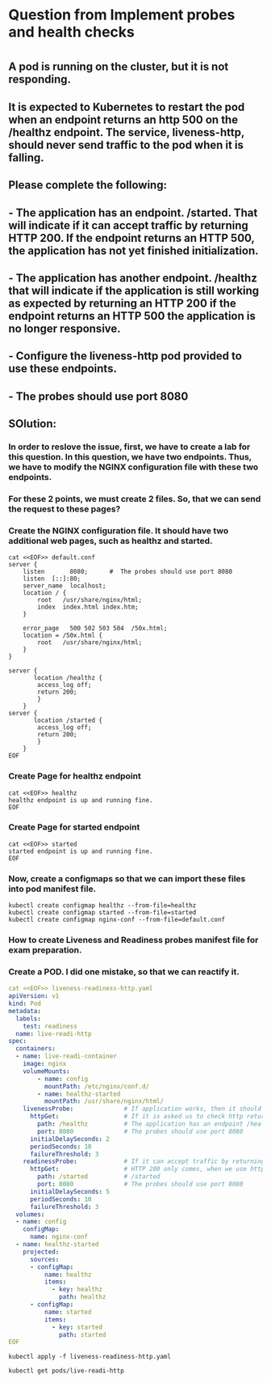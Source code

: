 # Question from Implement probes and health checks
#
## A pod is running on the cluster, but it is not responding.
## It is expected to Kubernetes to restart the pod when an endpoint returns an http 500 on the /healthz endpoint. The service, liveness-http, should never send traffic to the pod when it is falling. 
## Please complete the following:
## - The application has an endpoint. /started. That will indicate if it can accept traffic by returning HTTP 200. If the endpoint returns an HTTP 500, the application has not yet finished initialization.
## 
## - The application has another endpoint. /healthz that will indicate if the application is still working as expected by returning an HTTP 200 if the endpoint returns an HTTP 500 the application is no longer responsive.
## 
## - Configure the liveness-http pod provided to use these endpoints.
## - The probes should use port 8080
## SOlution:
###
### In order to reslove the issue, first, we have to create a lab for this question. In this question, we have two endpoints. Thus, we have to modify the NGINX configuration file with these two endpoints.
### For these 2 points, we must create 2 files. So, that we can send the request to these pages?




### Create the NGINX configuration file. It should have two additional web pages, such as healthz and started.
```
cat <<EOF>> default.conf 
server {
    listen       8080;      #  The probes should use port 8080
    listen  [::]:80;
    server_name  localhost;
    location / {
        root   /usr/share/nginx/html;
        index  index.html index.htm;
    }

    error_page   500 502 503 504  /50x.html;
    location = /50x.html {
        root   /usr/share/nginx/html;
    }
}

server { 
       location /healthz {
        access_log off;
        return 200;
		}
	}
server { 
       location /started {
        access_log off;
        return 200;
		}
	}
EOF
```

### Create Page for healthz endpoint

```
cat <<EOF>> healthz 
healthz endpoint is up and running fine.
EOF
```
### Create Page for started endpoint 
```
cat <<EOF>> started 
started endpoint is up and running fine.
EOF
```

### Now, create a configmaps so that we can import these files into pod manifest file.

```
kubectl create configmap healthz --from-file=healthz
kubectl create configmap started --from-file=started
kubectl create configmap nginx-conf --from-file=default.conf
```

### How to create Liveness and Readiness probes manifest file for exam preparation.
### Create a POD. I did one mistake, so that we can reactify it. 
```yaml
cat <<EOF>> liveness-readiness-http.yaml
apiVersion: v1
kind: Pod
metadata:
  labels:
    test: readiness
  name: live-readi-http
spec:
  containers:
  - name: live-readi-container
    image: nginx
    volumeMounts:
        - name: config
          mountPath: /etc/nginx/conf.d/
        - name: healthz-started
          mountPath: /usr/share/nginx/html/
    livenessProbe:              # If application works, then it should return HTTP 200. If the endpoint returns an HTTP 500 the application is no longer responsive.
      httpGet:                  # If it is asked us to check http return code then we should use httpGet method.
        path: /healthz          # The application has an endpoint /healthz. 
        port: 8080              # The probes should use port 8080
      initialDelaySeconds: 2
      periodSeconds: 10
      failureThreshold: 3
    readinessProbe:             # If it can accept traffic by returning HTTP 200 
      httpGet:                  # HTTP 200 only comes, when we use httpGet method.
        path: /started          # /started 
        port: 8080              # The probes should use port 8080
      initialDelaySeconds: 5
      periodSeconds: 10
      failureThreshold: 3
  volumes:
  - name: config
    configMap:
      name: nginx-conf
  - name: healthz-started
    projected:
      sources:
      - configMap:
          name: healthz
          items:
            - key: healthz
              path: healthz
      - configMap:
          name: started
          items:
            - key: started
              path: started
EOF
```

```
kubectl apply -f liveness-readiness-http.yaml
```

```
kubectl get pods/live-readi-http
```
